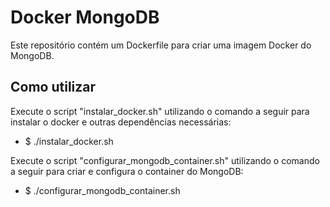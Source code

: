 # Docker MongoDB

Este repositório contém um Dockerfile para criar uma imagem Docker do MongoDB.

## Como utilizar

Execute o script "instalar_docker.sh" utilizando o comando a seguir para instalar o docker e outras dependências necessárias:

- $ ./instalar_docker.sh


Execute o script "configurar_mongodb_container.sh" utilizando o comando a seguir para criar e configura o container do MongoDB:

- $ ./configurar_mongodb_container.sh
